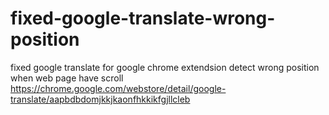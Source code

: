 # fixed-google-translate-wrong-position
fixed google translate for google chrome extendsion detect wrong position when web page have scroll https://chrome.google.com/webstore/detail/google-translate/aapbdbdomjkkjkaonfhkkikfgjllcleb
